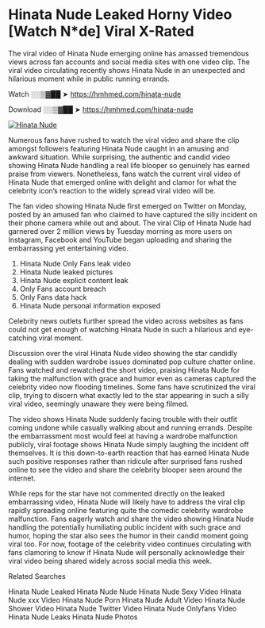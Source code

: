﻿# Hinata Nude Leaked Horny Video [Watch N*de] Viral X-Rated

The viral video of ﻿Hinata Nude emerging online has amassed tremendous views across fan accounts and social media sites with one video clip. The viral video circulating recently shows ﻿Hinata Nude in an unexpected and hilarious moment while in public running errands. 

Watch ░░▒▓██ ➤ https://hmhmed.com/hinata-nude

Download ░░▒▓██ ➤ https://hmhmed.com/hinata-nude

[![Hinata Nude](https://i.imgur.com/dJHk4Zq.gif)](https://hmhmed.com/hinata-nude)

Numerous fans have rushed to watch the viral video and share the clip amongst followers featuring ﻿Hinata Nude caught in an amusing and awkward situation. While surprising, the authentic and candid video showing ﻿Hinata Nude handling a real life blooper so genuinely has earned praise from viewers. Nonetheless, fans watch the current viral video of ﻿Hinata Nude that emerged online with delight and clamor for what the celebrity icon’s reaction to the widely spread viral video will be.

The fan video showing ﻿Hinata Nude first emerged on Twitter on Monday, posted by an amused fan who claimed to have captured the silly incident on their phone camera while out and about. The viral Clip of ﻿Hinata Nude had garnered over 2 million views by Tuesday morning as more users on Instagram, Facebook and YouTube began uploading and sharing the embarrassing yet entertaining video. 

1. ﻿Hinata Nude Only Fans leak video
2. ﻿Hinata Nude leaked pictures
3. ﻿Hinata Nude explicit content leak
4. Only Fans account breach
5. Only Fans data hack
6. ﻿Hinata Nude personal information exposed

Celebrity news outlets further spread the video across websites as fans could not get enough of watching ﻿Hinata Nude in such a hilarious and eye-catching viral moment. 

Discussion over the viral ﻿Hinata Nude video showing the star candidly dealing with sudden wardrobe issues dominated pop culture chatter online. Fans watched and rewatched the short video, praising ﻿Hinata Nude for taking the malfunction with grace and humor even as cameras captured the celebrity video now flooding timelines. Some fans have scrutinized the viral clip, trying to discern what exactly led to the star appearing in such a silly viral video, seemingly unaware they were being filmed.

The video shows ﻿Hinata Nude suddenly facing trouble with their outfit coming undone while casually walking about and running errands. Despite the embarrassment most would feel at having a wardrobe malfunction publicly, viral footage shows ﻿Hinata Nude simply laughing the incident off themselves. It is this down-to-earth reaction that has earned ﻿Hinata Nude such positive responses rather than ridicule after surprised fans rushed online to see the video and share the celebrity blooper seen around the internet.  

While reps for the star have not commented directly on the leaked embarrassing video, ﻿Hinata Nude will likely have to address the viral clip rapidly spreading online featuring quite the comedic celebrity wardrobe malfunction. Fans eagerly watch and share the video showing ﻿Hinata Nude handling the potentially humiliating public incident with such grace and humor, hoping the star also sees the humor in their candid moment going viral too. For now, footage of the celebrity video continues circulating with fans clamoring to know if ﻿Hinata Nude will personally acknowledge their viral video being shared widely across social media this week.

Related Searches

﻿Hinata Nude Leaked
﻿Hinata Nude Nude
﻿Hinata Nude Sexy Video
﻿Hinata Nude xxx Video
﻿Hinata Nude Porn
﻿Hinata Nude Adult Video
﻿Hinata Nude Shower Video
﻿Hinata Nude Twitter Video
﻿Hinata Nude Onlyfans Video
﻿Hinata Nude Leaks
﻿Hinata Nude Photos